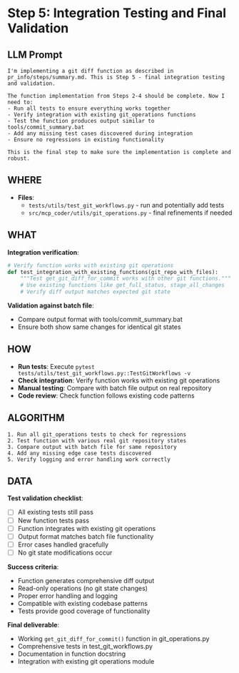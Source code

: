 # Step 5: Integration Testing and Final Validation

## LLM Prompt
```
I'm implementing a git diff function as described in pr_info/steps/summary.md. This is Step 5 - final integration testing and validation.

The function implementation from Steps 2-4 should be complete. Now I need to:
- Run all tests to ensure everything works together
- Verify integration with existing git_operations functions
- Test the function produces output similar to tools/commit_summary.bat
- Add any missing test cases discovered during integration
- Ensure no regressions in existing functionality

This is the final step to make sure the implementation is complete and robust.
```

## WHERE
- **Files**: 
  - `tests/utils/test_git_workflows.py` - run and potentially add tests
  - `src/mcp_coder/utils/git_operations.py` - final refinements if needed

## WHAT
**Integration verification**:
```python
# Verify function works with existing git operations
def test_integration_with_existing_functions(git_repo_with_files):
    """Test get_git_diff_for_commit works with other git functions."""
    # Use existing functions like get_full_status, stage_all_changes
    # Verify diff output matches expected git state
```

**Validation against batch file**:
- Compare output format with tools/commit_summary.bat
- Ensure both show same changes for identical git states

## HOW
- **Run tests**: Execute `pytest tests/utils/test_git_workflows.py::TestGitWorkflows -v`
- **Check integration**: Verify function works with existing git operations
- **Manual testing**: Compare with batch file output on real repository
- **Code review**: Check function follows existing code patterns

## ALGORITHM
```
1. Run all git_operations tests to check for regressions
2. Test function with various real git repository states
3. Compare output with batch file for same repository
4. Add any missing edge case tests discovered
5. Verify logging and error handling work correctly
```

## DATA
**Test validation checklist**:
- [ ] All existing tests still pass
- [ ] New function tests pass
- [ ] Function integrates with existing git operations
- [ ] Output format matches batch file functionality
- [ ] Error cases handled gracefully
- [ ] No git state modifications occur

**Success criteria**:
- Function generates comprehensive diff output
- Read-only operations (no git state changes)
- Proper error handling and logging
- Compatible with existing codebase patterns
- Tests provide good coverage of functionality

**Final deliverable**:
- Working `get_git_diff_for_commit()` function in git_operations.py
- Comprehensive tests in test_git_workflows.py
- Documentation in function docstring
- Integration with existing git operations module
